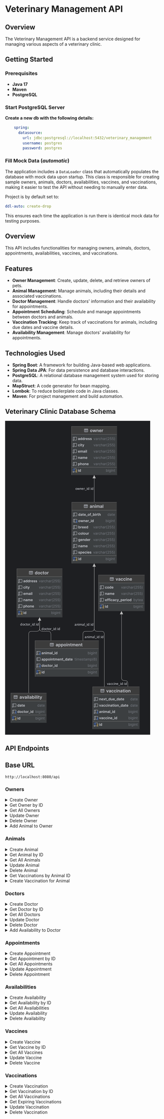 

# Veterinary Management API

## Overview
The Veterinary Management API is a backend service designed for managing various aspects of a veterinary clinic.

## Getting Started

### Prerequisites
- **Java 17**
- **Maven**
- **PostgreSQL**

### Start PostgreSQL Server
**Create a new db with the following details:**

```yaml
    spring:
      datasource:
        url: jdbc:postgresql://localhost:5432/veterinary_management
        username: postgres
        password: postgres
  ```

### Fill Mock Data (*automatic*)
The application includes a `DataLoader` class that automatically populates the database with mock data upon startup. This class is responsible for creating sample owners, animals, doctors, availabilities, vaccines, and vaccinations, making it easier to test the API without needing to manually enter data.

Project is by default set to:
```yaml
ddl-auto: create-drop
```
This ensures each time the application is run there is identical mock data for testing purposes.

## Overview
This API includes functionalities for managing owners, animals, doctors, appointments, availabilities, vaccines, and vaccinations.

## Features
- **Owner Management**: Create, update, delete, and retrieve owners of pets.
- **Animal Management**: Manage animals, including their details and associated vaccinations.
- **Doctor Management**: Handle doctors' information and their availability for appointments.
- **Appointment Scheduling**: Schedule and manage appointments between doctors and animals.
- **Vaccination Tracking**: Keep track of vaccinations for animals, including due dates and vaccine details.
- **Availability Management**: Manage doctors' availability for appointments.

## Technologies Used
- **Spring Boot**: A framework for building Java-based web applications.
- **Spring Data JPA**: For data persistence and database interactions.
- **PostgreSQL**: A relational database management system used for storing data.
- **MapStruct**: A code generator for bean mapping.
- **Lombok**: To reduce boilerplate code in Java classes.
- **Maven**: For project management and build automation.

## Veterinary Clinic Database Schema

![Veterinary clinic entity-relationship diagram](vet-clinic-erd.png "Entity-relationship diagram for veterinary clinic database")
## API Endpoints
## Base URL
```
http://localhost:8080/api
```
### Owners

<details>
<summary>Create Owner</summary>

- **URL:** `/owners`
- **Method:** `POST`
- **Request Body:**
  ```json
  {
    "name": "John Doe",
    "phone": "555-1234",
    "email": "john.doe@example.com",
    "address": "123 Main St",
    "city": "City 1"
  }
  ```

</details>

<details>
<summary>Get Owner by ID</summary>

- **URL:** `/owners/{id}`
- **Method:** `GET`

</details>

<details>
<summary>Get All Owners</summary>

- **URL:** `/owners`
- **Method:** `GET`
- **Query Parameters:**
  - `name` (optional): Filter by name

</details>

<details>
<summary>Update Owner</summary>

- **URL:** `/owners/{id}`
- **Method:** `PUT`
- **Request Body:**
  ```json
  {
    "name": "John Doe",
    "phone": "555-1234",
    "email": "john.doe@example.com",
    "address": "123 Main St",
    "city": "City 1"
  }
  ```

</details>

<details>
<summary>Delete Owner</summary>

- **URL:** `/owners/{id}`
- **Method:** `DELETE`

</details>

<details>
<summary>Add Animal to Owner</summary>

- **URL:** `/owners/{id}/animals`
- **Method:** `POST`
- **Request Body:**
  ```json
  {
    "name": "Rex",
    "species": "Dog",
    "breed": "Labrador",
    "gender": "Male",
    "colour": "Black",
    "dateOfBirth": "2020-01-01"
  }
  ```

</details>

### Animals

<details>
<summary>Create Animal</summary>

- **URL:** `/animals`
- **Method:** `POST`
- **Request Body:**
  ```json
  {
    "name": "Rex",
    "species": "Dog",
    "breed": "Labrador",
    "gender": "Male",
    "colour": "Black",
    "dateOfBirth": "2020-01-01"
  }
  ```

</details>

<details>
<summary>Get Animal by ID</summary>

- **URL:** `/animals/{id}`
- **Method:** `GET`

</details>

<details>
<summary>Get All Animals</summary>

- **URL:** `/animals`
- **Method:** `GET`
- **Query Parameters:**
  - `name` (optional): Filter by name

</details>

<details>
<summary>Update Animal</summary>

- **URL:** `/animals/{id}`
- **Method:** `PUT`
- **Request Body:**
  ```json
  {
    "name": "Rex",
    "species": "Dog",
    "breed": "Labrador",
    "gender": "Male",
    "colour": "Black",
    "dateOfBirth": "2020-01-01"
  }
  ```

</details>

<details>
<summary>Delete Animal</summary>

- **URL:** `/animals/{id}`
- **Method:** `DELETE`

</details>

<details>
<summary>Get Vaccinations by Animal ID</summary>

- **URL:** `/animals/{id}/vaccinations`
- **Method:** `GET`

</details>

<details>
<summary>Create Vaccination for Animal</summary>

- **URL:** `/animals/{id}/vaccinations`
- **Method:** `POST`
- **Request Body:**
  ```json
  {
    "vaccineId": 1,
    "vaccinationDate": "2023-01-01"
  }
  ```

</details>

### Doctors

<details>
<summary>Create Doctor</summary>

- **URL:** `/doctors`
- **Method:** `POST`
- **Request Body:**
  ```json
  {
    "name": "Dr. John Smith",
    "phone": "555-1234",
    "email": "dr.john@example.com",
    "address": "123 Main St",
    "city": "City 1"
  }
  ```

</details>

<details>
<summary>Get Doctor by ID</summary>

- **URL:** `/doctors/{id}`
- **Method:** `GET`

</details>

<details>
<summary>Get All Doctors</summary>

- **URL:** `/doctors`
- **Method:** `GET`

</details>

<details>
<summary>Update Doctor</summary>

- **URL:** `/doctors/{id}`
- **Method:** `PUT`
- **Request Body:**
  ```json
  {
    "name": "Dr. John Smith",
    "phone": "555-1234",
    "email": "dr.john@example.com",
    "address": "123 Main St",
    "city": "City 1"
  }
  ```

</details>

<details>
<summary>Delete Doctor</summary>

- **URL:** `/doctors/{id}`
- **Method:** `DELETE`

</details>

<details>
<summary>Add Availability to Doctor</summary>

- **URL:** `/doctors/{doctorId}/availabilities`
- **Method:** `POST`
- **Request Body:**
  ```json
  {
    "date": "2023-12-01"
  }
  ```

</details>

### Appointments

<details>
<summary>Create Appointment</summary>

- **URL:** `/appointments`
- **Method:** `POST`
- **Request Body:**
  ```json
  {
    "doctorId": 1,
    "animalId": 1,
    "appointmentDate": "2023-12-01T14:00:00"
  }
  ```

</details>

<details>
<summary>Get Appointment by ID</summary>

- **URL:** `/appointments/{id}`
- **Method:** `GET`

</details>

<details>
<summary>Get All Appointments</summary>

- **URL:** `/appointments`
- **Method:** `GET`
- **Query Parameters:**
  - `startDate` (optional): Filter by start date
  - `endDate` (optional): Filter by end date
  - `doctorId` (optional): Filter by doctor ID
  - `animalId` (optional): Filter by animal ID

</details>

<details>
<summary>Update Appointment</summary>

- **URL:** `/appointments/{id}`
- **Method:** `PUT`
- **Request Body:**
  ```json
  {
    "doctorId": 1,
    "animalId": 1,
    "appointmentDate": "2023-12-01T14:00:00"
  }
  ```

</details>

<details>
<summary>Delete Appointment</summary>

- **URL:** `/appointments/{id}`
- **Method:** `DELETE`

</details>

### Availabilities

<details>
<summary>Create Availability</summary>

- **URL:** `/availabilities`
- **Method:** `POST`
- **Request Body:**
  ```json
  {
    "doctorId": 1,
    "date": "2023-12-01"
  }
  ```

</details>

<details>
<summary>Get Availability by ID</summary>

- **URL:** `/availabilities/{id}`
- **Method:** `GET`

</details>

<details>
<summary>Get All Availabilities</summary>

- **URL:** `/availabilities`
- **Method:** `GET`
- **Query Parameters:**
  - `doctorId` (optional): Filter by doctor ID

</details>

<details>
<summary>Update Availability</summary>

- **URL:** `/availabilities/{id}`
- **Method:** `PUT`
- **Request Body:**
  ```json
  {
    "doctorId": 1,
    "date": "2023-12-01"
  }
  ```

</details>

<details>
<summary>Delete Availability</summary>

- **URL:** `/availabilities/{id}`
- **Method:** `DELETE`

</details>

### Vaccines

<details>
<summary>Create Vaccine</summary>

- **URL:** `/vaccines`
- **Method:** `POST`
- **Request Body:**
  ```json
  {
    "name": "Rabies Vaccine",
    "code": "RV-01",
    "efficacyPeriod": "P1Y"
  }
  ```

</details>

<details>
<summary>Get Vaccine by ID</summary>

- **URL:** `/vaccines/{id}`
- **Method:** `GET`

</details>

<details>
<summary>Get All Vaccines</summary>

- **URL:** `/vaccines`
- **Method:** `GET`
- **Query Parameters:**
  - `name` (optional): Filter by name

</details>

<details>
<summary>Update Vaccine</summary>

- **URL:** `/vaccines/{id}`
- **Method:** `PUT`
- **Request Body:**
  ```json
  {
    "name": "Rabies Vaccine",
    "code": "RV-01",
    "efficacyPeriod": "P1Y"
  }
  ```

</details>

<details>
<summary>Delete Vaccine</summary>

- **URL:** `/vaccines/{id}`
- **Method:** `DELETE`

</details>

### Vaccinations

<details>
<summary>Create Vaccination</summary>

- **URL:** `/vaccinations`
- **Method:** `POST`
- **Request Body:**
  ```json
  {
    "vaccineId": 1,
    "animalId": 1,
    "vaccinationDate": "2023-01-01"
  }
  ```

</details>

<details>
<summary>Get Vaccination by ID</summary>

- **URL:** `/vaccinations/{id}`
- **Method:** `GET`

</details>

<details>
<summary>Get All Vaccinations</summary>

- **URL:** `/vaccinations`
- **Method:** `GET`

</details>

<details>
<summary>Get Expiring Vaccinations</summary>

- **URL:** `/vaccinations/expiring`
- **Method:** `GET`
- **Query Parameters:**
  - `start` (required): Start date for the range
  - `end` (required): End date for the range

</details>

<details>
<summary>Update Vaccination</summary>

- **URL:** `/vaccinations/{id}`
- **Method:** `PUT`
- **Request Body:**
  ```json
  {
    "vaccineId": 1,
    "animalId": 1,
    "vaccinationDate": "2023-01-01"
  }
  ```

</details>

<details>
<summary>Delete Vaccination</summary>

- **URL:** `/vaccinations/{id}`
- **Method:** `DELETE`

</details>
